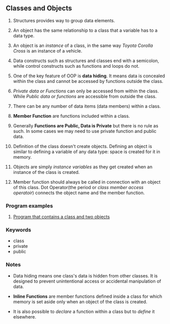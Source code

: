 
## Classes and Objects

1. Structures provides way to group data elements.
2. An object has the same relationship to a class that a variable has to a data type.
3. An object is an *instance* of a class, in the same way *Toyota Corolla Cross* is an instance of a vehicle.
4. Data constructs such as structures and classes end with a semicolon, while control constructs such as functions and loops do not.
5. One of the key feature of OOP is **data  hiding**. It means data is concealed within the class and cannot be accessed by functions outside the class.
6. *Private data or Functions* can only be accessed from within the class. While *Public data or functions* are accessible from outside the class.

7. There can be any number of data items (data members) within a class.
8. **Member Function** are functions included within a class.

9. Generally **Functions are Public, Data is Private** but there is no rule as such. In some cases we may need to use private function and public data.

10. Definition of the class doesn't create objects. Defining an object is similar to defining a variable of any data type: space is created for it in memory.

11. Objects are simply *instance variables* as they get created when an instance of the class is created.

12. Member function should always be called in connection with an object of this class. Dot Operator(the period or *class member access operatoir*) connects the object name and the member function.

### Program examples

1. [Program that contains a class and two objects](/objects_classes/objpart.cpp)   


### Keywords

- class 
- private
- public


### Notes

- Data hiding means one class's data is hidden from other classes. It is designed to prevent unintentional access or accidental manipulation of data.

- **Inline Functions** are member functions defined inside a class for which memory is set aside only when an object of the class is created.

- It is also possible to *declare* a function within a class but to *define* it elsewhere.


